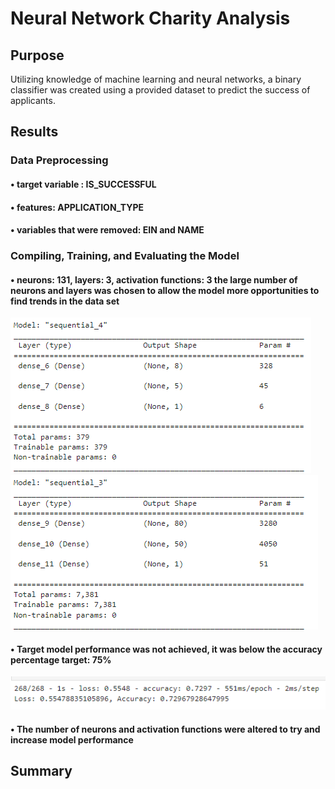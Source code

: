 # Neural Network Charity Analysis

## Purpose
Utilizing knowledge of machine learning and neural networks, a binary classifier was created using a provided dataset to predict the success of applicants.
## Results

### Data Preprocessing

#### •	target variable : IS_SUCCESSFUL
#### •	features: APPLICATION_TYPE
#### •	variables that were removed: EIN and NAME

### Compiling, Training, and Evaluating the Model

#### • neurons: 131, layers: 3, activation functions: 3 the large number of neurons and layers was chosen to allow the model more opportunities to find trends in the data set
![Resources/del1](Resources/del1.png)
![Resources/del3](Resources/del3.png)

#### • Target model performance was not achieved, it was below the accuracy percentage target: 75%
![Resources/opt_acc](Resources/opt_acc.png)

#### • The number of neurons and activation functions were altered to try and increase model performance

## Summary
